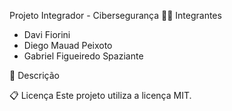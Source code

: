Projeto Integrador - Cibersegurança
🧑‍🎓 Integrantes

- Davi Fiorini
- Diego Mauad Peixoto
- Gabriel Figueiredo Spaziante

📝 Descrição


📋 Licença
Este projeto utiliza a licença MIT.
